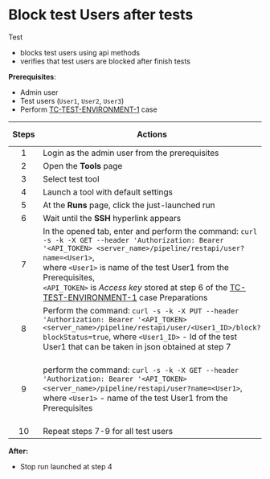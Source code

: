 # Block test Users after tests

Test 
- blocks test users using api methods
- verifies that test users are blocked after finish tests

**Prerequisites**:
- Admin user
- Test users (`User1`, `User2`, `User3`)
- Perform [TC-TEST-ENVIRONMENT-1](TC-TEST-ENVIRONMENT-1.md) case

| Steps | Actions | Expected results |
|:-------------------------------------------------------------------------------------------------------------------------------------------------------------------------------------------------------------------------------------:|----------------------------------------------------------------------------------------------------------------------------------------------------------------------------------------------------------------------------------------------------------------------------------------------------------------------------------------------------------------------------|------------------------------------------------------------------------------------------|
| 1 | Login as the admin user from the prerequisites | |
| 2 | Open the **Tools** page | | 
| 3 | Select test tool | |
| 4 | Launch a tool with default settings | |
| 5 | At the **Runs** page, click the just-launched run | | 
| 6 | Wait until the **SSH** hyperlink appears | |
| 7 | In the opened tab, enter and perform the command: `curl -s -k -X GET --header 'Authorization: Bearer '<API_TOKEN> <server_name>/pipeline/restapi/user?name=<User1>`, <br> where `<User1>` is name of the test User1 from the Prerequisites, <br> `<API_TOKEN>` is *Access key* stored at step 6 of the [TC-TEST-ENVIRONMENT-1](TC-TEST-ENVIRONMENT-1.md) case Preparations | The command output contains json with info about `<User1>` and includes `<User1_ID>` |
| 8 | Perform the command: `curl -s -k -X PUT --header 'Authorization: Bearer '<API_TOKEN> <server_name>/pipeline/restapi/user/<User1_ID>/block?blockStatus=true`, where `<User1_ID>` - Id of the test User1 that can be taken in json obtained at step 7 | | 
| 9 | perform the command: `curl -s -k -X GET --header 'Authorization: Bearer '<API_TOKEN> <server_name>/pipeline/restapi/user?name=<User1>`, where `<User1>` - name of the test User1 from the Prerequisites | The command output contains json with info about `<User1>` and includes `"blocked":true` |
| 10 | Repeat steps 7-9 for all test users | |

**After:**
- Stop run launched at step 4
